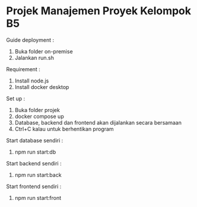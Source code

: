 # Projek Manajemen Proyek Kelompok B5

Guide deployment :
1. Buka folder on-premise
2. Jalankan run.sh

Requirement :
1. Install node.js
2. Install docker desktop

Set up :
1. Buka folder projek
2. docker compose up
3. Database, backend dan frontend akan dijalankan secara bersamaan
4. Ctrl+C kalau untuk berhentikan program

Start database sendiri :
1. npm run start:db

Start backend sendiri :
1. npm run start:back

Start frontend sendiri :
1. npm run start:front
